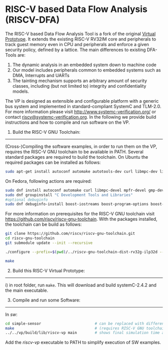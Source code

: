 RISC-V based Data Flow Analysis (RISCV-DFA)
==============================

The RISC-V based Data Flow Analysis Tool is a fork of the original [Virtual Prototype](https://github.com/agra-uni-bremen/riscv-vp).
It extends the existing RISC-V RV32IM core and peripherals to track guest memory even in CPU and peripherals and enforce a given security policy, defined by a lattice.
The main differences to existing DFA-Tools are:
1. The dynamic analysis in an embedded system down to machine code
2. Our model includes peripherals common to embedded systems such as DMA, Interrupts and UARTs
3. The tainting mechanism supports an arbitrary amount of security classes, including (but not limited to) integrity and confidentiality models.


The VP is designed as extensible and configurable platform with a generic bus system and implemented in standard-compliant SystemC and TLM-2.0.
For more information please visit http://www.systemc-verification.org/ or contact <riscv@systemc-verification.org>.
In the following we provide build instructions and how to compile and run software on the VP.


1) Build the RISC-V GNU Toolchain:
----------------------------------

(Cross-)Compiling the software examples, in order to run them on the VP, requires the RISC-V GNU toolchain to be available in PATH. Several standard packages are required to build the toolchain. On Ubuntu the required packages can be installed as follows:

```bash
sudo apt-get install autoconf automake autotools-dev curl libmpc-dev libmpfr-dev libgmp-dev gawk build-essential bison flex texinfo gperf libtool patchutils bc zlib1g-dev libexpat-dev
```

On Fedora, following actions are required:
```bash
sudo dnf install autoconf automake curl libmpc-devel mpfr-devel gmp-devel gawk bison flex texinfo gperf libtool patchutils bc zlib-devel expat-devel cmake boost-devel
sudo dnf groupinstall "C Development Tools and Libraries"
#optional debuginfo
sudo dnf debuginfo-install boost-iostreams boost-program-options boost-regex bzip2-libs glibc libgcc libicu libstdc++ zlib
```

For more information on prerequisites for the RISC-V GNU toolchain visit https://github.com/riscv/riscv-gnu-toolchain. With the packages installed, the toolchain can be build as follows:

```bash
git clone https://github.com/riscv/riscv-gnu-toolchain.git
cd riscv-gnu-toolchain
git submodule update --init --recursive

./configure --prefix=$(pwd)/../riscv-gnu-toolchain-dist-rv32g-ilp32d --with-arch=rv32g --with-abi=ilp32d

make
```


2) Build this RISC-V Virtual Prototype:
---------------------------------------

i) in root folder, run `make`. This will download and build systemC-2.4.2 and the main executable.


3) Compile and run some Software:
---------------------------------

In *sw*:

```bash
cd simple-sensor                        # can be replaced with different example
make                                    # (requires RISC-V GNU toolchain in PATH)
../../vp/build/lib/riscv-vp main        # shows final simulation time as well as register and pc contents
```

Add the *riscv-vp* executable to PATH to simplify execution of SW examples.
